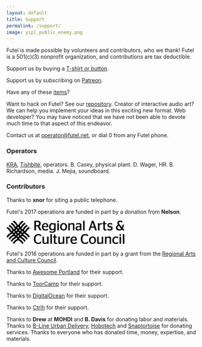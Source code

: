 ```yaml
---
layout: default
title: Support
permalink: /support/
image: yipl_public_enemy.png
---
```


Futel is made possible by volunteers and contributors, who we thank! Futel is a 501(c)(3) nonprofit organization, and contributions are tax deductible.

Support us by buying a [T-shirt or button](http://futel.spreadshirt.com/).

Support us by subscribing on [Patreon](http://patreon.com/futel).

Have any of these [items](/wishlist)?

Want to hack on Futel? See our [repository](https://github.com/kra/futel-installation). Creator of interactive audio art? We can help you implement your ideas in this exciting new format. Web developer? You may have noticed that we have not been able to devote much time to that aspect of this endeavor.

Contact us at <a href='mailto:operator@futel.net'>operator@futel.net</a>, or dial 0 from any Futel phone.

### Operators

[KRA](https://github.com/kra), [Tishbite](https://github.com/lboom), operators. B. Casey, physical plant. D. Wager, HR. B. Richardson, media. J. Mejia, soundboard.

### Contributors

Thanks to **xnor** for siting a public telephone.

Futel's 2017 operations are funded in part by a donation from **Nelson**.

![RACC](/images/racc_bw_primary.png) 

Futel's 2016 operations are funded in part by a grant from the [Regional Arts and Culture Council](http://racc.org/).

Thanks to [Awesome Portland](http://awesomeportland.org/) for their support.

Thanks to [ToorCamp](http://toorcamp.toorcon.net/) for their support.

Thanks to [DigitalOcean](https://www.digitalocean.com/?refcode=67de68636600) for their support.

Thanks to [Ctrlh](http://pdxhackerspace.org/) for their support.

Thanks to **Drew** at **MOHDI** and **B. Davis** for donating labor and materials. Thanks to [B-Line Urban Delivery](http://b-linepdx.com/), [Hobotech](http://hobo-tech.com/) and [Snaptortoise](https://snaptortoise.com) for donating services. Thanks to everyone who has donated time, money, expertise, and materials.

